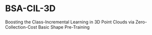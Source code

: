 # BSA-CIL-3D
Boosting the Class-Incremental Learning in 3D Point Clouds via Zero-Collection-Cost Basic Shape Pre-Training
